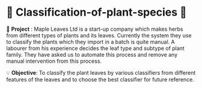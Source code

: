 # 📜 Classification-of-plant-species :leaves:

:large_blue_diamond: **Project** : Maple Leaves Ltd is a start-up company which makes herbs from different types of plants and its leaves. Currently the system they use to classify the plants which they import in a batch is quite manual. A labourer from his experience decides the leaf type and subtype of plant family. They have asked us to automate this process and remove any manual intervention from this process.

:bulb: **Objective**: To classify the plant leaves by various classifiers from different features of the leaves and to choose the best classifier for future reference.
